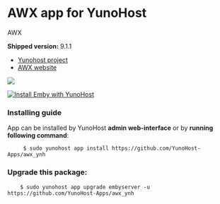 # AWX app for YunoHost
AWX

**Shipped version:** 9.1.1

- [Yunohost project](https://yunohost.org)
- [AWX website](https://github.com/ansible/awx)

![](https://raw.githubusercontent.com/ansible/awx-logos/master/awx/ui/client/assets/logo-login.svg?sanitize=true)


[![Install Emby with YunoHost](https://install-app.yunohost.org/install-with-yunohost.png)](https://install-app.yunohost.org/?app=awx)


### Installing guide

 App can be installed by YunoHost **admin web-interface** or by **running following command**:

         $ sudo yunohost app install https://github.com/YunoHost-Apps/awx_ynh

 
### Upgrade this package:

        $ sudo yunohost app upgrade embyserver -u https://github.com/YunoHost-Apps/awx_ynh

